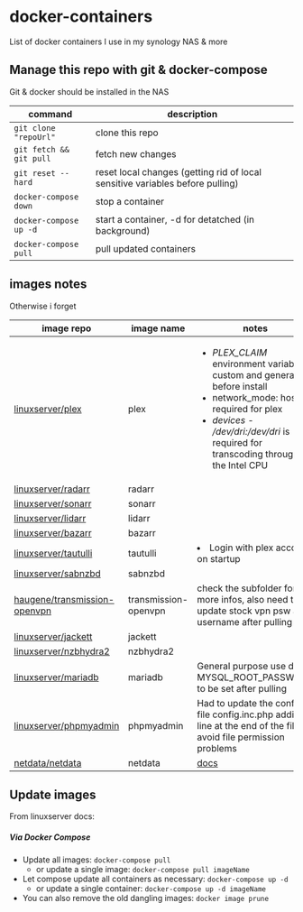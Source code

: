 
# docker-containers

List of docker containers I use in my synology NAS & more

## Manage this repo with git & docker-compose

Git & docker should be installed in the NAS

|command|description|
|---|---|
|`git clone "repoUrl"`|clone this repo|
|`git fetch && git pull`|fetch new changes|
|`git reset --hard`| reset local changes (getting rid of local sensitive variables before pulling)|
|`docker-compose down`| stop a container|
|`docker-compose up -d`|start a container, -d for detatched (in background)|
|`docker-compose pull`|pull updated containers|

## images notes

Otherwise i forget

|image repo|image name|notes|
|---|---|---|
|[linuxserver/plex](https://hub.docker.com/r/linuxserver/plex)|plex|<ul><li> _PLEX_CLAIM_ environment variable is custom and generated before install</li><li>network_mode: host is required for plex</li><li>_devices - /dev/dri:/dev/dri_ is required for transcoding through the Intel CPU</li></ul>|
|[linuxserver/radarr](https://hub.docker.com/r/linuxserver/radarr)|radarr||
|[linuxserver/sonarr](https://hub.docker.com/r/linuxserver/sonarr)|sonarr||
|[linuxserver/lidarr](https://hub.docker.com/r/linuxserver/lidarr)|lidarr||
|[linuxserver/bazarr](https://hub.docker.com/r/linuxserver/bazarr)|bazarr||
|[linuxserver/tautulli](https://hub.docker.com/r/linuxserver/tautulli)|tautulli|<li>Login with plex account on startup</li>|
|[linuxserver/sabnzbd](https://hub.docker.com/r/linuxserver/sabnzbd)|sabnzbd||
|[haugene/transmission-openvpn](https://hub.docker.com/r/haugene/transmission-openvpn)|transmission-openvpn| check the subfolder for more infos, also need to update stock vpn psw and username after pulling |
|[linuxserver/jackett](https://hub.docker.com/r/linuxserver/jackett)|jackett|
|[linuxserver/nzbhydra2](https://hub.docker.com/r/linuxserver/nzbhydra2)|nzbhydra2|  |
|[linuxserver/mariadb](https://hub.docker.com/r/linuxserver/mariadb)|mariadb|General purpose use db, MYSQL_ROOT_PASSWORD to be set after pulling|
|[linuxserver/phpmyadmin](https://hub.docker.com/r/linuxserver/phpmyadmin)|phpmyadmin|Had to update the config file config.inc.php adding a line at the end of the file to avoid file permission problems|
|[netdata/netdata](https://hub.docker.com/r/netdata/netdata)|netdata|[docs](https://learn.netdata.cloud/docs/agent/packaging/docker)|

## Update images

From linuxserver docs:

##### Via Docker Compose

* Update all images: `docker-compose pull`
  * or update a single image: `docker-compose pull imageName`
* Let compose update all containers as necessary: `docker-compose up -d`
  * or update a single container: `docker-compose up -d imageName`
* You can also remove the old dangling images: `docker image prune`